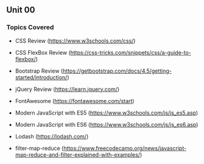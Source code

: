 ## Unit 00
### Topics Covered
* CSS Review (https://www.w3schools.com/css/)
* CSS FlexBox Review (https://css-tricks.com/snippets/css/a-guide-to-flexbox/)
* Bootstrap Review (https://getbootstrap.com/docs/4.5/getting-started/introduction/)
* jQuery Review (https://learn.jquery.com/)
* FontAwesome (https://fontawesome.com/start)

* Modern JavaScript with ES5 (https://www.w3schools.com/js/js_es5.asp)
* Modern JavaScript with ES6 (https://www.w3schools.com/js/js_es6.asp)
* Lodash (https://lodash.com/)
* filter-map-reduce (https://www.freecodecamp.org/news/javascript-map-reduce-and-filter-explained-with-examples/)
